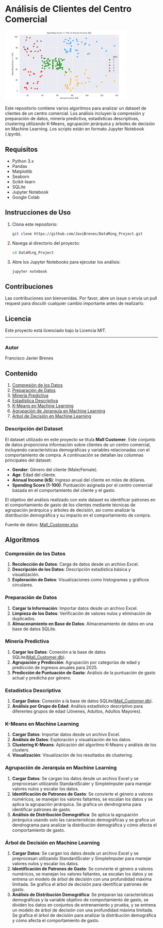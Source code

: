 # Análisis de Clientes del Centro Comercial

<img src="img/customer_segmentation.jpg" alt="Análisis de Clientes" style="width:400px;"/>

Este repositorio contiene varios algoritmos para analizar un dataset de clientes de un centro comercial. Los análisis incluyen la compresión y preparación de datos, minería predictiva, estadísticas descriptivas, clustering utilizando K-Means, agrupación jerárquica y árboles de decisión en Machine Learning. Los scripts están en formato Jupyter Notebook (.ipynb).

## Requisitos

- Python 3.x
- Pandas
- Matplotlib
- Seaborn
- Scikit-learn
- SQLite
- Jupyter Notebook
- Google Colab

## Instrucciones de Uso

1. Clona este repositorio: 
    ```bash
   git clone https://github.com/JaviBrenes/DataMing_Project.git
    ```
2. Navega al directorio del proyecto:
    ```bash
    cd DataMing_Project
    ```
3. Abre los Jupyter Notebooks para ejecutar los análisis:
    ```bash
    jupyter notebook
    ```

## Contribuciones

Las contribuciones son bienvenidas. Por favor, abre un issue o envía un pull request para discutir cualquier cambio importante antes de realizarlo.

## Licencia

Este proyecto está licenciado bajo la Licencia MIT.

---

### Autor

Francisco Javier Brenes



## Contenido

1. [Compresión de los Datos](Compresión%20de%20los%20Datos.ipynb)
2. [Preparación de Datos](Preparación%20de%20Datos.ipynb)
3. [Minería Predictiva](Minería%20Predictiva.ipynb)
4. [Estadística Descriptiva](Estadística%20Descriptiva.ipynb)
5. [K-Means en Machine Learning](K-Means%20en%20Machine%20Learning.ipynb)
6. [Agrupación de Jerarquía en Machine Learning](Agrupación%20de%20Jerarquia%20en%20Machine%20Learning.ipynb)
7. [Árbol de Decisión en Machine Learning](Arbol%20decision%20Machine%20Learning.ipynb)

### Descripción del Dataset

El dataset utilizado en este proyecto se titula **Mall Customer**. Este conjunto de datos proporciona información sobre clientes de un centro comercial, incluyendo características demográficas y variables relacionadas con el comportamiento de compra. A continuación se detallan las columnas principales del dataset:

- **Gender**: Género del cliente (Male/Female).
- **Age**: Edad del cliente.
- **Annual Income (k$)**: Ingreso anual del cliente en miles de dólares.
- **Spending Score (1-100)**: Puntuación asignada por el centro comercial basada en el comportamiento del cliente y el gasto.

El objetivo del análisis realizado con este dataset es identificar patrones en el comportamiento de gasto de los clientes mediante técnicas de agrupación jerárquica y árboles de decisión, así como analizar la distribución demográfica y su impacto en el comportamiento de compra.

Fuente de datos: [Mall_Customer.xlsx](https://github.com/JaviBrenes/DataMing_Project/blob/main/Dataset/Mall_Customer.xlsx)


## Algoritmos

### Compresión de los Datos


1. **Recolección de Datos**: Carga de datos desde un archivo Excel.
2. **Descripción de los Datos**: Descripción estadística básica y visualización.
3. **Exploración de Datos**: Visualizaciones como histogramas y gráficos circulares.

### Preparación de Datos


1. **Cargar la Información**: Importar datos desde un archivo Excel.
2. **Limpieza de los Datos**: Verificación de valores nulos y eliminación de duplicados.
3. **Almacenamiento en Base de Datos**: Almacenamiento de datos en una base de datos SQLite.

### Minería Predictiva


1. **Cargar los Datos**: Conexión a la base de datos SQLite([Mall_Customer.db](https://github.com/JaviBrenes/DataMing_Project/blob/main/Dataset/Mall_Customer.db)).
2. **Agrupación y Predicción**: Agrupación por categorías de edad y predicción de ingresos anuales para 2025.
3. **Predicción de Puntuación de Gasto**: Análisis de la puntuación de gasto actual y predicha por género.

### Estadística Descriptiva


1. **Cargar Datos**: Conexión a la base de datos SQLite([Mall_Customer.db](https://github.com/JaviBrenes/DataMing_Project/blob/main/Dataset/Mall_Customer.db)).
2. **Análisis por Grupo de Edad**: Análisis estadístico descriptivo para diferentes grupos de edad (Jóvenes, Adultos, Adultos Mayores).

### K-Means en Machine Learning


1. **Cargar Datos**: Importar datos desde un archivo Excel.
2. **Análisis de Datos**: Exploración y visualización de los datos.
3. **Clustering K-Means**: Aplicación del algoritmo K-Means y análisis de los clusters.
4. **Visualización**: Visualización de los resultados de clustering.

### Agrupación de Jerarquía en Machine Learning


1. **Cargar Datos**: Se cargan los datos desde un archivo Excel y se preprocesan utilizando StandardScaler y SimpleImputer para manejar valores nulos y escalar los datos.
2. **Identificación de Patrones de Gasto**: Se convierte el género a valores numéricos, se manejan los valores faltantes, se escalan los datos y se aplica la agrupación jerárquica. Se grafica un dendrograma para identificar patrones de gasto.
3. **Análisis de Distribución Demográfica**: Se aplica la agrupación jerárquica usando solo las características demográficas y se grafica un dendrograma para analizar la distribución demográfica y cómo afecta el comportamiento de gasto.

### Árbol de Decisión en Machine Learning


1. **Cargar Datos**: Se cargan los datos desde un archivo Excel y se preprocesan utilizando StandardScaler y SimpleImputer para manejar valores nulos y escalar los datos.
2. **Identificación de Patrones de Gasto**: Se convierte el género a valores numéricos, se manejan los valores faltantes, se escalan los datos y se entrena un modelo de árbol de decisión con una profundidad máxima limitada. Se grafica el árbol de decisión para identificar patrones de gasto.
3. **Análisis de Distribución Demográfica**: Se preparan las características demográficas y la variable objetivo de comportamiento de gasto, se dividen los datos en conjuntos de entrenamiento y prueba, y se entrena un modelo de árbol de decisión con una profundidad máxima limitada. Se grafica el árbol de decisión para analizar la distribución demográfica y cómo afecta el comportamiento de gasto.
